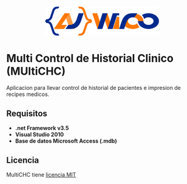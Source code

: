 <p align="center">
    <img src="https://github.com/AJ-Wi/AJ-Wi/blob/main/assets/logo_horizontal.png" width="300" title="AJ-Wi">
</p>

# Multi Control de Historial Clinico (MUltiCHC)

Aplicacion para llevar control de historial de pacientes e impresion de recipes medicos.

## Requisitos

- **.net Framework v3.5**
- **Visual Studio 2010**
- **Base de datos Microsoft Access (.mdb)**

## Licencia

MultiCHC tiene [licencia MIT](https://github.com/AJ-Wi/AJ-MultiCHC_Vb/blob/master/LICENCE)
